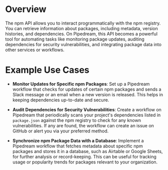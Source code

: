 # Overview

The npm API allows you to interact programmatically with the npm registry. You can retrieve information about packages, including metadata, version histories, and dependencies. On Pipedream, this API becomes a powerful tool for automating tasks like monitoring package updates, auditing dependencies for security vulnerabilities, and integrating package data into other services or workflows.

# Example Use Cases

- **Monitor Updates for Specific npm Packages**: Set up a Pipedream workflow that checks for updates of certain npm packages and sends a Slack message or an email when a new version is released. This helps in keeping dependencies up-to-date and secure.

- **Audit Dependencies for Security Vulnerabilities**: Create a workflow on Pipedream that periodically scans your project's dependencies listed in `package.json` against the npm registry to check for any known vulnerabilities. If any are found, the workflow can create an issue on GitHub or alert you via your preferred method.

- **Synchronize npm Package Data with a Database**: Implement a Pipedream workflow that fetches metadata about specific npm packages and stores it in a database, such as Airtable or Google Sheets, for further analysis or record-keeping. This can be useful for tracking usage or popularity trends for packages relevant to your organization.
